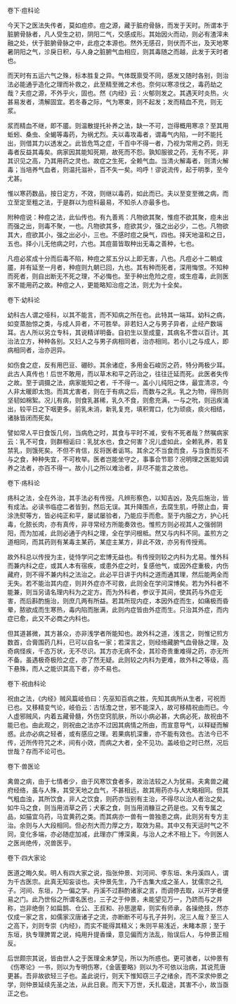 卷下·痘科论

今天下之医法失传者，莫如痘疹。痘之源，藏于脏府骨脉，而发于天时。所谓本于脏腑骨脉者，凡人受生之初，阴阳二气，交感成形。其始因火而动，则必有渣滓未融之处，伏于脏腑骨脉之中，此痘之本源也。然外无感召，则伏而不出，及天地寒暑阴阳之气，沴戾日积，与人身之脏腑气血相应，则其毒随之而越，此发于天时者也。

而天时有五运六气之殊，标本胜复之异。气体既禀受不同，感发又随时各别，则治法必能通乎造化之理而补救之，此至精至微之术也。奈何以寒凉伐之，毒药劫之哉？夫痘之源，不外乎火，固也。然《内经》云：火郁则发之。其遇天时炎热，火甚易发者，清解固宜。若冬春之际，气为寒束，则不起发；发而精血不充，则无浆。

浆而精血不继，即不靥。则温散提托补养之法，缺一不可，岂得概用寒凉？至其用蚯蚓、桑虫、全蝎等毒药，为祸尤烈。夫以毒攻毒者，谓毒气内陷，一时不能托出，则借其力以透发之。此皆危笃之症，千百中不得一者，乃视为常用之药，则无毒者反益其毒矣。病家因其能知死期，故死而不怨。孰知服彼之药，无有不死，非其识见之高，乃其用药之灵也。故症之生死，全赖气血。当清火解毒者，则清火解毒；当培养气血者，则温托滋补，百不失一矣。呜呼！谬说流传，起于明季，至今尤甚。

惟以寒药数品，按日定方，不效，则继以毒药，如此而已。夫以至变至微之病，而立至定至粗之法，于是群以为痘科最易，不知杀人亦最多也。

附种痘说：种痘之法，此仙传也。有九善焉：凡物欲其聚，惟痘不欲其聚，痘未出而强之出，则毒不聚，一也。凡物欲其多，痘欲其少，强之出必少，二也。凡物欲其大，痘欲其小，强之出必小，三也。不感时痘之戾气，四也。择天地温和之日，五也。择小儿无他病之时，六也。其痘苗皆取种出无毒之善种，七也。

凡痘必浆成十分而后毒不陷，种痘之浆五分以上即无害，八也。凡痘必十二朝成靥，并有延至一月者，种痘则九朝已回，九也。其有种而死者，深用悔恨。不知种而死者，则自出断无不死之理，不必悔也。至于种出危险之痘，或生痘毒，此则医家不能用药之故。种痘之人，更能略知治痘之法，则尤为十全矣。

卷下·幼科论

幼科古人谓之哑科，以其不能言，而不知病之所在也。此特其一端耳。幼科之病，如变蒸胎惊之类，与成人异者，不可胜举。非若妇人之与男子异者，止经产数端耳。古人所以另立专科，其说精详明备。自初生以至成童，其病名不啻以百计。其治法立方，种种各别。又妇人之与男子病相同者，治亦相同。若小儿之与成人，即病相同者，治亦迥异。

如伤食之症，反有用巴豆、硼砂。其余诸症，多用金石峻厉之药，特分两极少耳。此古人真传也！后世不敢用，而以草木和平之药治之，往往迁延而死。此医者失传之故。至于调摄之法，病家能知之者，千不得一。盖小儿纯阳之体，最宜清凉，今人非太暖即太饱。而其尤害者，则在于有病之后，而数与之乳。乳之为物，得热则坚韧如棉絮。况儿有病，则食乳甚稀，乳久不食，则愈充满，一与之吮，则迅疾涌出，较平日之下咽更多。前乳未消，新乳复充，填积胃口，化为顽痰，痰火相结，诸脉皆闭而死矣。

譬如常人平日食饭几何，当病危之时，其食与平时不减，安有不死者哉？然嘱病家云：乳不可食，则群相诟曰：乳犹水也，食之何害？况儿虚如此，全赖乳养，若复禁乳，则饿死矣。不但不肯信，反将医者诟骂。其余之不当食而食，与当食而反不与之食，种种失宜，不可枚举。医者岂能坐守之，事事合节耶？况明理之医能知调养之法者，亦百不得一。故小儿之所以难治者，非尽不能言之故也。

卷下·疡科论

疡科之法，全在外治，其手法必有传授。凡辨形察色，以知吉凶，及先后施治，皆有成法。必读书临症二者皆到，然后无误。其升降围点，去腐生肌，呼脓止血，膏涂洗熨等方，皆必纯正和平，屡试屡验者，乃能应手而愈。至于内服之方，护心托毒，化脓长肉，亦有真传，非寻常经方所能奏效也。惟煎方则必视其人之强弱阴阳，而为加减，此则必通于内科之理，全在学问根柢。然又与内科不同。盖煎方之道相同，而其药则有某毒主某药，某症主某方，非此不效，亦另有传授焉。

故外科总以传授为主，徒恃学问之宏博无益也。有传授则较之内科为尤易。惟外科而兼内科之症，或其人本有宿疾，或患外症之时，复感他气，或因外症重极，内伤藏府，则不得不兼内科之法治之。此必平日讲于内科之道而通其理，然后能两全而无失。若不能治其内症，则并外症亦不可救，此则全在学问深博矣。若为外科者不能兼，则当另请名理内科为之定方。而为外科者，参议于其间，使其药与外症无害，而后斟酌施治，则庶几两有所益。若其所现内症，本因外症而生，如痛极而昏晕，脓欲成而生寒热，毒内陷而胀满，此则内症皆由外症而生。只治其外症，而内症已愈，此又不必商之内科也。

但其道甚微，其方甚众，亦非浅学者所能知也。故外科之道，浅言之，则惟记煎方数首，合膏围药几料，已可以自名一家；若深言之，则经络藏腑气血骨脉之理，及奇病怪疾，千态万状，无不尽识。其方亦无病不全，其珍奇贵重难得之药，亦无所不备。虽遇极奇极险之症，亦了然无疑。此则较之内科为更难，故外科之等级，高下悬殊，而人之能识其高下者，亦不易也。

卷下·祝由科论

祝由之法，《内经》贼风篇岐伯曰：先巫知百病之胜，先知其病所从生者，可祝而已也。又移精变气论，岐伯云：古恬澹之世，邪不能深入，故可移精祝由而已。今人虚邪贼风，内着五藏骨髓，外伤空窍肌肤，所以小病必甚，大病必死，故祝由不能已也。由此观之，则祝由之法亦不过因其病情之所由，而宣意导气，以释疑而解惑。此亦必病之轻者，或有感应之理。若果病机深重，亦不能有效也。古法今已不传，近所传符咒之术，间有小效，而病之大者，全不见功。盖岐伯之时已然，况后世哉？存而不论可也。

卷下·兽医论

禽兽之病，由于七情者少，由于风寒饮食者多，故治法较之人为犹易。夫禽兽之藏府经络，虽与人殊，其受天地之血气，不甚相远，故其用药亦与人大略相同。但其气粗血浊，其所饮食，非人之饮食，则药亦当别有主治，不得尽以治人者治之矣。如牛马之食，则当用消草之药；犬豖之食，则当用消糠豆之药是也。又有专属之品，如猫宜乌药，马宜黄药之类。而其病亦一兽有一兽独患之病，此则另有专方主治。余则与人大段相同。但必剂大而力厚之方，取效为易。其中又有天运时气之不同，变化多端，亦必随症加减，此理亦广博深奥，与治人之术不相上下。今则医人之医尚绝传，况兽医乎。

卷下·四大家论

医道之晦久矣。明人有四大家之说，指张仲景、刘河间、李东垣、朱丹溪四人，谓为千古医宗。此真无知妄谈也。夫仲景先生，乃千古集大成之圣人，犹儒宗之孔子。河间、东垣，乃一偏之学。丹溪不过斟酌诸家之言，而调停去取，以开学者便易之门。此乃世俗之所谓名医也，三子之于仲景，未能望见万一，乃跻而与之并称，岂非绝倒？如扁鹊、仓公、王叔和、孙思邈辈，则实有师承，各操绝技，然亦仅成一家之言，如儒家汉唐诸子之流，亦断断不可与孔子并列，况三人哉？至三人之高下，刘则专崇《内经》，而实不能得其精义；朱则平易浅近，未睹本原；至于东垣，执专理脾胃之说，纯用升提香燥，意见偏而方法乱，贻误后人，与仲景正相反。

后世颇宗其说，皆由世人之于医理全未梦见，所以为所惑也。更可骇者，以仲景有《伤寒论》一书，则以为专明伤寒，《金匮要略》则以为不可依以治病，其说荒唐更甚。吾非故欲轻三子也。盖此说行，则天下惟知窃三子之绪余，而不深求仲景之学，则仲景延续先圣之法，从此日衰。而天下万世，夭扎载途，其害不小，故当亟正之也。

